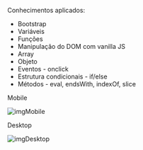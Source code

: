Conhecimentos aplicados:

* Bootstrap
* Variáveis
* Funções
* Manipulação do DOM com vanilla JS
* Array
* Objeto
* Eventos - onclick
* Estrutura condicionais - if/else
* Métodos - eval, endsWith, indexOf, slice

Mobile

![imgMobile](https://user-images.githubusercontent.com/55095687/143062642-e395560d-6811-4f01-b338-dec306dc940e.png)

Desktop

![imgDesktop](https://user-images.githubusercontent.com/55095687/143062620-8907cefd-ca50-4600-920c-127f07d1acf0.png)
